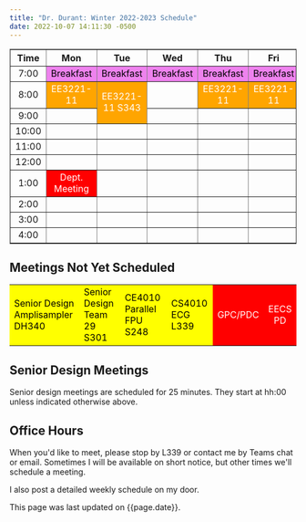 ```yaml
---
title: "Dr. Durant: Winter 2022-2023 Schedule"
date: 2022-10-07 14:11:30 -0500
---
```


<style type="text/css">
td        { text-align: center;                      }
td.am     { background-color: red;     color: white; }
td.ce4010 { background-color: yellow;  color: black; text-align: left; }
td.ee3221 { background-color: orange;  color: white; }
td.lunch  { background-color: violet;  color: black; }
</style>

<div align="center">
<table border>
<tr><th>Time</th>       <th>Mon</th>                        <th>Tue</th>                                        <th>Wed</th>                        <th>Thu</th>                        <th>Fri</th>                        </tr>
<tr><td>7:00</td>       <td class="lunch">Breakfast</td>    <td class="lunch">Breakfast</td>                    <td class="lunch">Breakfast</td>    <td class="lunch">Breakfast</td>    <td class="lunch">Breakfast</td>    </tr>
<tr><td>8:00</td>       <td class="ee3221">EE3221-11</td>   <td class="ee3221" rowspan="2">EE3221-11 S343</td>  <td>&nbsp;</td>                     <td class="ee3221">EE3221-11</td>   <td class="ee3221">EE3221-11</td>   </tr>
<tr><td>9:00</td>       <td>&nbsp;</td>                                                                         <td>&nbsp;</td>                     <td>&nbsp;</td>                     <td>&nbsp;</td>                     </tr>
<tr><td>10:00</td>      <td>&nbsp;</td>                     <td>&nbsp;</td>                                     <td>&nbsp;</td>                     <td>&nbsp;</td>                     <td>&nbsp;</td>                     </tr>
<tr><td>11:00</td>      <td>&nbsp;</td>                     <td>&nbsp;</td>                                     <td>&nbsp;</td>                     <td>&nbsp;</td>                     <td>&nbsp;</td>                     </tr>
<tr><td>12:00</td>      <td>&nbsp;</td>                     <td>&nbsp;</td>                                     <td>&nbsp;</td>                     <td>&nbsp;</td>                     <td>&nbsp;</td>                     </tr>
<tr><td>1:00</td>       <td class="am">Dept. Meeting</td>   <td>&nbsp;</td>                                     <td>&nbsp;</td>                     <td>&nbsp;</td>                     <td>&nbsp;</td>                     </tr>
<tr><td>2:00</td>       <td>&nbsp;</td>                     <td>&nbsp;</td>                                     <td>&nbsp;</td>                     <td>&nbsp;</td>                     <td>&nbsp;</td>                     </tr>
<tr><td>3:00</td>       <td>&nbsp;</td>                     <td>&nbsp;</td>                                     <td>&nbsp;</td>                     <td>&nbsp;</td>                     <td>&nbsp;</td>                     </tr>
<tr><td>4:00</td>       <td>&nbsp;</td>                     <td>&nbsp;</td>                                     <td>&nbsp;</td>                     <td>&nbsp;</td>                     <td>&nbsp;</td>                     </tr>
</table>
</div>

## Meetings Not Yet Scheduled
<table><tr>
<td class="ce4010">Senior Design Amplisampler DH340</td>
<td class="ce4010">Senior Design Team 29 S301</td>
<td class="ce4010">CE4010 Parallel FPU S248</td>
<td class="ce4010">CS4010 ECG L339</td>
<td class="am">GPC/PDC</td>
<td class="am">EECS PD</td>
</tr></table>

## Senior Design Meetings

Senior design meetings are scheduled for 25 minutes. They start at hh:00 unless indicated otherwise above.

## Office Hours

When you'd like to meet, please stop by L339 or contact me by Teams chat or email. Sometimes I will be available on short notice, but other times we'll schedule a meeting.

I also post a detailed weekly schedule on my door.

This page was last updated on {{page.date}}.
